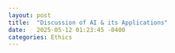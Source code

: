 ```yaml
---
layout: post
title:  "Discussion of AI & its Applications"
date:   2025-05-12 01:23:45 -0400
categories: Ethics
---
```


